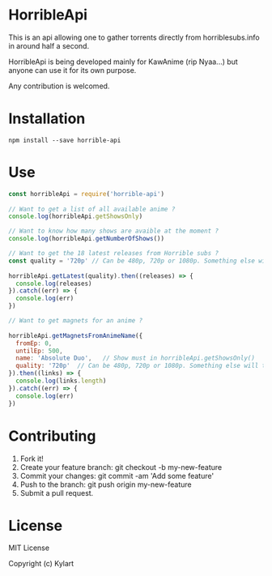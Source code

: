 # HorribleApi

This is an api allowing one to gather torrents directly from horriblesubs.info in around half a second.

HorribleApi is being developed mainly for KawAnime (rip Nyaa...) but anyone can use it for its own purpose.

Any contribution is welcomed.

# Installation
```
npm install --save horrible-api
```

# Use
```javascript
const horribleApi = require('horrible-api')
 
// Want to get a list of all available anime ?
console.log(horribleApi.getShowsOnly)

// Want to know how many shows are avaible at the moment ?
console.log(horribleApi.getNumberOfShows())

// Want to get the 18 latest releases from Horrible subs ?
const quality = '720p' // Can be 480p, 720p or 1080p. Something else will throw an error.
 
horribleApi.getLatest(quality).then((releases) => {
  console.log(releases)
}).catch((err) => {
  console.log(err)
})
```

```javascript
// Want to get magnets for an anime ?
 
horribleApi.getMagnetsFromAnimeName({
  fromEp: 0,
  untilEp: 500,
  name: 'Absolute Duo',   // Show must in horribleApi.getShowsOnly()
  quality: '720p'  // Can be 480p, 720p or 1080p. Something else will throw an error.
}).then((links) => {
  console.log(links.length)
}).catch((err) => {
  console.log(err)
})
```

# Contributing

1. Fork it!
2. Create your feature branch: git checkout -b my-new-feature
3. Commit your changes: git commit -am 'Add some feature'
4. Push to the branch: git push origin my-new-feature
5. Submit a pull request.

# License

MIT License

Copyright (c) Kylart